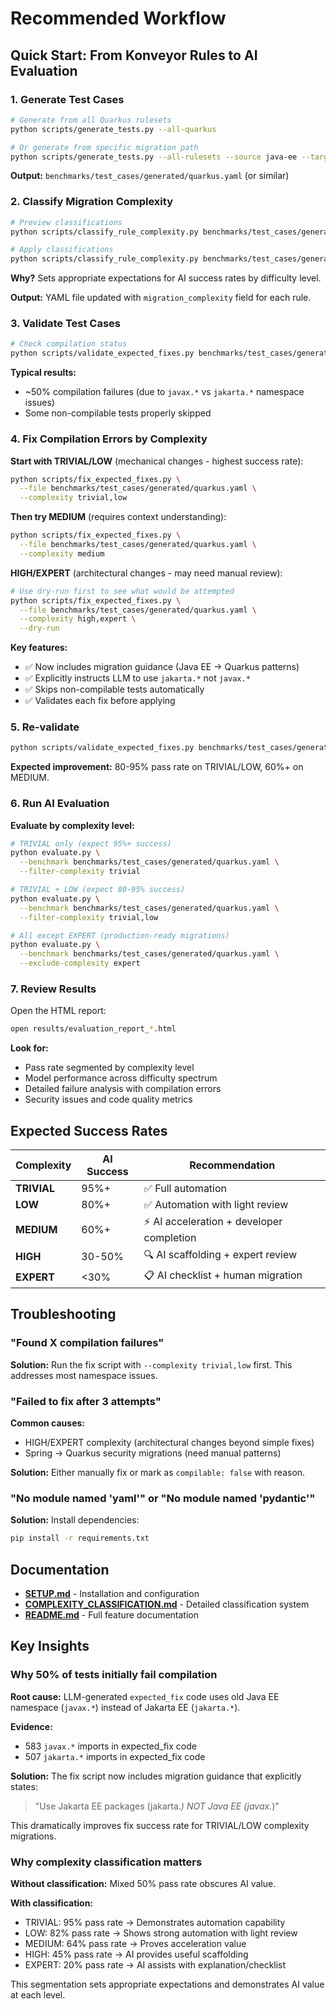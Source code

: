 # Recommended Workflow

## Quick Start: From Konveyor Rules to AI Evaluation

### 1. Generate Test Cases
```bash
# Generate from all Quarkus rulesets
python scripts/generate_tests.py --all-quarkus

# Or generate from specific migration path
python scripts/generate_tests.py --all-rulesets --source java-ee --target quarkus
```

**Output:** `benchmarks/test_cases/generated/quarkus.yaml` (or similar)

### 2. Classify Migration Complexity
```bash
# Preview classifications
python scripts/classify_rule_complexity.py benchmarks/test_cases/generated/quarkus.yaml --dry-run

# Apply classifications
python scripts/classify_rule_complexity.py benchmarks/test_cases/generated/quarkus.yaml
```

**Why?** Sets appropriate expectations for AI success rates by difficulty level.

**Output:** YAML file updated with `migration_complexity` field for each rule.

### 3. Validate Test Cases
```bash
# Check compilation status
python scripts/validate_expected_fixes.py benchmarks/test_cases/generated/quarkus.yaml
```

**Typical results:**
- ~50% compilation failures (due to `javax.*` vs `jakarta.*` namespace issues)
- Some non-compilable tests properly skipped

### 4. Fix Compilation Errors by Complexity

**Start with TRIVIAL/LOW** (mechanical changes - highest success rate):
```bash
python scripts/fix_expected_fixes.py \
  --file benchmarks/test_cases/generated/quarkus.yaml \
  --complexity trivial,low
```

**Then try MEDIUM** (requires context understanding):
```bash
python scripts/fix_expected_fixes.py \
  --file benchmarks/test_cases/generated/quarkus.yaml \
  --complexity medium
```

**HIGH/EXPERT** (architectural changes - may need manual review):
```bash
# Use dry-run first to see what would be attempted
python scripts/fix_expected_fixes.py \
  --file benchmarks/test_cases/generated/quarkus.yaml \
  --complexity high,expert \
  --dry-run
```

**Key features:**
- ✅ Now includes migration guidance (Java EE → Quarkus patterns)
- ✅ Explicitly instructs LLM to use `jakarta.*` not `javax.*`
- ✅ Skips non-compilable tests automatically
- ✅ Validates each fix before applying

### 5. Re-validate
```bash
python scripts/validate_expected_fixes.py benchmarks/test_cases/generated/quarkus.yaml
```

**Expected improvement:** 80-95% pass rate on TRIVIAL/LOW, 60%+ on MEDIUM.

### 6. Run AI Evaluation

**Evaluate by complexity level:**
```bash
# TRIVIAL only (expect 95%+ success)
python evaluate.py \
  --benchmark benchmarks/test_cases/generated/quarkus.yaml \
  --filter-complexity trivial

# TRIVIAL + LOW (expect 80-95% success)
python evaluate.py \
  --benchmark benchmarks/test_cases/generated/quarkus.yaml \
  --filter-complexity trivial,low

# All except EXPERT (production-ready migrations)
python evaluate.py \
  --benchmark benchmarks/test_cases/generated/quarkus.yaml \
  --exclude-complexity expert
```

### 7. Review Results

Open the HTML report:
```bash
open results/evaluation_report_*.html
```

**Look for:**
- Pass rate segmented by complexity level
- Model performance across difficulty spectrum
- Detailed failure analysis with compilation errors
- Security issues and code quality metrics

## Expected Success Rates

| Complexity | AI Success | Recommendation |
|-----------|-----------|----------------|
| **TRIVIAL** | 95%+ | ✅ Full automation |
| **LOW** | 80%+ | ✅ Automation with light review |
| **MEDIUM** | 60%+ | ⚡ AI acceleration + developer completion |
| **HIGH** | 30-50% | 🔍 AI scaffolding + expert review |
| **EXPERT** | <30% | 📋 AI checklist + human migration |

## Troubleshooting

### "Found X compilation failures"
**Solution:** Run the fix script with `--complexity trivial,low` first. This addresses most namespace issues.

### "Failed to fix after 3 attempts"
**Common causes:**
- HIGH/EXPERT complexity (architectural changes beyond simple fixes)
- Spring → Quarkus security migrations (need manual patterns)

**Solution:** Either manually fix or mark as `compilable: false` with reason.

### "No module named 'yaml'" or "No module named 'pydantic'"
**Solution:** Install dependencies:
```bash
pip install -r requirements.txt
```

## Documentation

- **[SETUP.md](docs/SETUP.md)** - Installation and configuration
- **[COMPLEXITY_CLASSIFICATION.md](docs/COMPLEXITY_CLASSIFICATION.md)** - Detailed classification system
- **[README.md](README.md)** - Full feature documentation

## Key Insights

### Why 50% of tests initially fail compilation

**Root cause:** LLM-generated `expected_fix` code uses old Java EE namespace (`javax.*`) instead of Jakarta EE (`jakarta.*`).

**Evidence:**
- 583 `javax.*` imports in expected_fix code
- 507 `jakarta.*` imports in expected_fix code

**Solution:** The fix script now includes migration guidance that explicitly states:
> "Use Jakarta EE packages (jakarta.*) NOT Java EE (javax.*)"

This dramatically improves fix success rate for TRIVIAL/LOW complexity migrations.

### Why complexity classification matters

**Without classification:** Mixed 50% pass rate obscures AI value.

**With classification:**
- TRIVIAL: 95% pass rate → Demonstrates automation capability
- LOW: 82% pass rate → Shows strong automation with light review
- MEDIUM: 64% pass rate → Proves acceleration value
- HIGH: 45% pass rate → AI provides useful scaffolding
- EXPERT: 20% pass rate → AI assists with explanation/checklist

This segmentation sets appropriate expectations and demonstrates AI value at each level.
